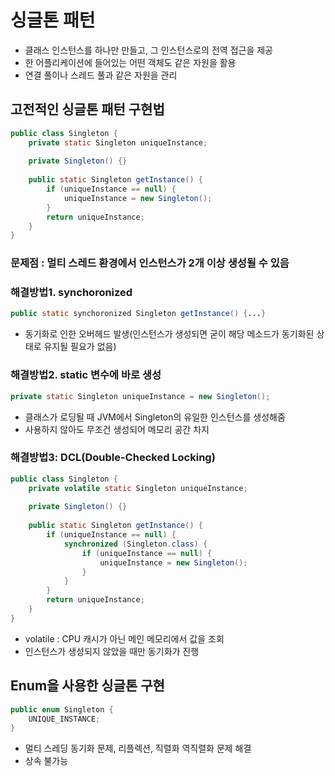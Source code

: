 # 싱글톤 패턴
- 클래스 인스턴스를 하나만 만들고, 그 인스턴스로의 전역 접근을 제공
- 한 어플리케이션에 들어있는 어떤 객체도 같은 자원을 활용
- 연결 풀이나 스레드 풀과 같은 자원을 관리

## 고전적인 싱글톤 패턴 구현법
```java
public class Singleton {
    private static Singleton uniqueInstance;
    
    private Singleton() {}
    
    public static Singleton getInstance() {
        if (uniqueInstance == null) {
            uniqueInstance = new Singleton();
        }
        return uniqueInstance;
    }
}
```
### 문제점 : 멀티 스레드 환경에서 인스턴스가 2개 이상 생성될 수 있음

### 해결방법1. synchoronized
```java
public static synchoronized Singleton getInstance() {...}
```
- 동기화로 인한 오버헤드 발생(인스턴스가 생성되면 굳이 해당 메소드가 동기화된 상태로 유지될 필요가 없음)

### 해결방법2. static 변수에 바로 생성
```java
private static Singleton uniqueInstance = new Singleton();
```
- 클래스가 로딩될 때 JVM에서 Singleton의 유일한 인스턴스를 생성해줌
- 사용하지 않아도 무조건 생성되어 메모리 공간 차지

### 해결방법3: DCL(Double-Checked Locking)
```java
public class Singleton {
    private volatile static Singleton uniqueInstance;
    
    private Singleton() {}
    
    public static Singleton getInstance() {
        if (uniqueInstance == null) {
            synchronized (Singleton.class) {
                if (uniqueInstance == null) {
                    uniqueInstance = new Singleton();
                }
            }
        }
        return uniqueInstance;
    }
}
```
- volatile : CPU 캐시가 아닌 메인 메모리에서 값을 조회
- 인스턴스가 생성되지 않았을 때만 동기화가 진행

## Enum을 사용한 싱글톤 구현
```java
public enum Singleton {
    UNIQUE_INSTANCE;
}
```
- 멀티 스레딩 동기화 문제, 리플렉션, 직렬화 역직렬화 문제 해결 
- 상속 불가능
